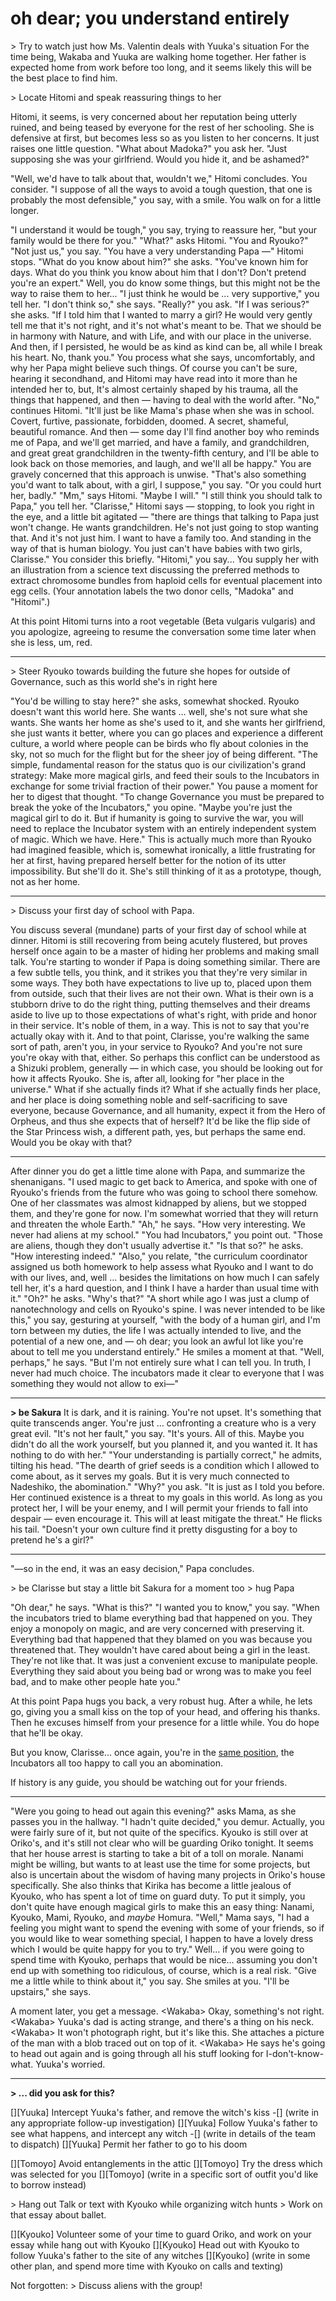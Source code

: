 # oh dear; you understand entirely

\> Try to watch just how Ms. Valentin deals with Yuuka's situation
For the time being, Wakaba and Yuuka are walking home together. Her father is expected home from work before too long, and it seems likely this will be the best place to find him.

\> Locate Hitomi and speak reassuring things to her

Hitomi, it seems, is very concerned about her reputation being utterly ruined, and being teased by everyone for the rest of her schooling. She is defensive at first, but becomes less so as you listen to her concerns.
It just raises one little question.
"What about Madoka?" you ask her. "Just supposing she was your girlfriend. Would you hide it, and be ashamed?"

"Well, we'd have to talk about that, wouldn't we," Hitomi concludes.
You consider.
"I suppose of all the ways to avoid a tough question, that one is probably the most defensible," you say, with a smile.
You walk on for a little longer.

"I understand it would be tough," you say, trying to reassure her, "but your family would be there for you."
"What?" asks Hitomi. "You and Ryouko?"
"Not just us," you say. "You have a very understanding Papa —"
Hitomi stops.
"What do you know about him?" she asks. "You've known him for days. What do you think you know about him that I don't? Don't pretend you're an expert."
Well, you do know some things, but this might not be the way to raise them to her...
"I just think he would be ... very supportive," you tell her.
"I don't think so," she says.
"Really?" you ask.
"If I was serious?" she asks. "If I told him that I wanted to marry a girl? He would very gently tell me that it's not right, and it's not what's meant to be. That we should be in harmony with Nature, and with Life, and with our place in the universe. And then, if I persisted, he would be as kind as kind can be, all while I break his heart. No, thank you."
You process what she says, uncomfortably, and why her Papa might believe such things. Of course you can't be sure, hearing it secondhand, and Hitomi may have read into it more than he intended her to, but, It's almost certainly shaped by his trauma, all the things that happened, and then — having to deal with the world after.
"No," continues Hitomi. "It'll just be like Mama's phase when she was in school. Covert, furtive, passionate, forbidden, doomed. A secret, shameful, beautiful romance. And then — some day I'll find another boy who reminds me of Papa, and we'll get married, and have a family, and grandchildren, and great great grandchildren in the twenty-fifth century, and I'll be able to look back on those memories, and laugh, and we'll all be happy."
You are gravely concerned that this approach is unwise.
"That's also something you'd want to talk about, with a girl, I suppose," you say. "Or you could hurt her, badly."
"Mm," says Hitomi. "Maybe I will."
"I still think you should talk to Papa," you tell her.
"Clarisse," Hitomi says — stopping, to look you right in the eye, and a little bit agitated — "there are things that talking to Papa just won't change. He wants grandchildren. He's not just going to stop wanting that. And it's not just him. I want to have a family too. And standing in the way of that is human biology. You just can't have babies with two girls, Clarisse."
You consider this briefly.
"Hitomi," you say...
You supply her with an illustration from a science text discussing the preferred methods to extract chromosome bundles from haploid cells for eventual placement into egg cells. (Your annotation labels the two donor cells, "Madoka" and "Hitomi".)

At this point Hitomi turns into a root vegetable (Beta vulgaris vulgaris) and you apologize, agreeing to resume the conversation some time later when she is less, um, red.

***

\> Steer Ryouko towards building the future she hopes for outside of Governance, such as this world she's in right here

"You'd be willing to stay here?" she asks, somewhat shocked.
Ryouko doesn't want this world here. She wants … well, she's not sure what she wants. She wants her home as she's used to it, and she wants her girlfriend, she just wants it better, where you can go places and experience a different culture, a world where people can be birds who fly about colonies in the sky, not so much for the flight but for the sheer joy of being different.
"The simple, fundamental reason for the status quo is our civilization's grand strategy: Make more magical girls, and feed their souls to the Incubators in exchange for some trivial fraction of their power."
You pause a moment for her to digest that thought.
"To change Governance you must be prepared to break the yoke of the Incubators," you opine. "Maybe you're just the magical girl to do it. But if humanity is going to survive the war, you will need to replace the Incubator system with an entirely independent system of magic. Which we have. Here."
This is actually much more than Ryouko had imagined feasible, which is, somewhat ironically, a little frustrating for her at first, having prepared herself better for the notion of its utter impossibility. But she'll do it. She's still thinking of it as a prototype, though, not as her home.

***

\> Discuss your first day of school with Papa.

You discuss several (mundane) parts of your first day of school while at dinner. Hitomi is still recovering from being acutely flustered, but proves herself once again to be a master of hiding her problems and making small talk.
You're starting to wonder if Papa is doing something similar. There are a few subtle tells, you think, and it strikes you that they're very similar in some ways. They both have expectations to live up to, placed upon them from outside, such that their lives are not their own. What is their own is a stubborn drive to do the right thing, putting themselves and their dreams aside to live up to those expectations of what's right, with pride and honor in their service. It's noble of them, in a way.
This is not to say that you're actually okay with it.
And to that point, Clarisse, you're walking the same sort of path, aren't you, in your service to Ryouko? And you're not sure you're okay with that, either.
So perhaps this conflict can be understood as a Shizuki problem, generally — in which case, you should be looking out for how it affects Ryouko. She is, after all, looking for "her place in the universe." What if she actually finds it? What if she actually finds her place, and her place is doing something noble and self-sacrificing to save everyone, because Governance, and all humanity, expect it from the Hero of Orpheus, and thus she expects that of herself? It'd be like the flip side of the Star Princess wish, a different path, yes, but perhaps the same end. Would you be okay with that?

***

After dinner you do get a little time alone with Papa, and summarize the shenanigans.
"I used magic to get back to America, and spoke with one of Ryouko's friends from the future who was going to school there somehow. One of her classmates was almost kidnapped by aliens, but we stopped them, and they're gone for now. I'm somewhat worried that they will return and threaten the whole Earth."
"Ah," he says. "How very interesting. We never had aliens at my school."
"You had Incubators," you point out. "Those are aliens, though they don't usually advertise it."
"Is that so?" he asks. "How interesting indeed."
"Also," you relate, "the curriculum coordinator assigned us both homework to help assess what Ryouko and I want to do with our lives, and, well … besides the limitations on how much I can safely tell her, it's a hard question, and I think I have a harder than usual time with it."
"Oh?" he asks. "Why's that?"
"A short while ago I was just a clump of nanotechnology and cells on Ryouko's spine. I was never intended to be like this," you say, gesturing at yourself, "with the body of a human girl, and I'm torn between my duties, the life I was actually intended to live, and the potential of a new one, and — oh dear; you look an awful lot like you're about to tell me you understand entirely."
He smiles a moment at that.
"Well, perhaps," he says. "But I'm not entirely sure what I can tell you. In truth, I never had much choice. The incubators made it clear to everyone that I was something they would not allow to exi—"

***

**> be Sakura**
It is dark, and it is raining. You're not upset. It's something that quite transcends anger. You're just … confronting a creature who is a very great evil.
"It's not her fault," you say. "It's yours. All of this. Maybe you didn't do all the work yourself, but you planned it, and you wanted it. It has nothing to do with her."
"Your understanding is partially correct," he admits, tilting his head. "The dearth of grief seeds is a condition which I allowed to come about, as it serves my goals. But it is very much connected to Nadeshiko, the abomination."
"Why?" you ask.
"It is just as I told you before. Her continued existence is a threat to my goals in this world. As long as you protect her, I will be your enemy, and I will permit your friends to fall into despair — even encourage it. This will at least mitigate the threat." He flicks his tail. "Doesn't your own culture find it pretty disgusting for a boy to pretend he's a girl?"

***

"—so in the end, it was an easy decision," Papa concludes.

\> be Clarisse but stay a little bit Sakura for a moment too
\> hug Papa

"Oh dear," he says. "What is this?"
"I wanted you to know," you say. "When the incubators tried to blame everything bad that happened on you. They enjoy a monopoly on magic, and are very concerned with preserving it. Everything bad that happened that they blamed on you was because you threatened that. They wouldn't have cared about being a girl in the least. They're not like that. It was just a convenient excuse to manipulate people. Everything they said about you being bad or wrong was to make you feel bad, and to make other people hate you."

At this point Papa hugs you back, a very robust hug.
After a while, he lets go, giving you a small kiss on the top of your head, and offering his thanks. Then he excuses himself from your presence for a little while. You do hope that he'll be okay.

But you know, Clarisse... once again, you're in the [same position](https://forums.sufficientvelocity.com/threads/clarisse-quest-now-in-part-ii-revolutionary-girl-clarisse-a-pmmm-tts-quest.44100/page-215#post-13458494), the Incubators all too happy to call you an abomination.

If history is any guide, you should be watching out for your friends.

***

"Were you going to head out again this evening?" asks Mama, as she passes you in the hallway.
"I hadn't quite decided," you demur.
Actually, you were fairly sure of it, but not quite of the specifics. Kyouko is still over at Oriko's, and it's still not clear who will be guarding Oriko tonight. It seems that her house arrest is starting to take a bit of a toll on morale. Nanami might be willing, but wants to at least use the time for some projects, but also is uncertain about the wisdom of having many projects in Oriko's house specifically. She also thinks that Kirika has become a little jealous of Kyouko, who has spent a lot of time on guard duty. To put it simply, you don't quite have enough magical girls to make this an easy thing: Nanami, Kyouko, Mami, Ryouko, and *maybe* Homura.
"Well," Mama says, "I had a feeling you might want to spend the evening with some of your friends, so if you would like to wear something special, I happen to have a lovely dress which I would be quite happy for you to try."
Well... if you were going to spend time with Kyouko, perhaps that would be nice… assuming you don't end up with something too ridiculous, of course, which is a real risk.
"Give me a little while to think about it," you say.
She smiles at you. "I'll be upstairs," she says.

A moment later, you get a message.
\<Wakaba> Okay, something's not right.
\<Wakaba> Yuuka's dad is acting strange, and there's a thing on his neck.
\<Wakaba> It won't photograph right, but it's like this.
She attaches a picture of the man with a blob traced out on top of it.
\<Wakaba> He says he's going to head out again and is going through all his stuff looking for I-don't-know-what. Yuuka's worried.

***

**> ... did you ask for this?**

\[]\[Yuuka] Intercept Yuuka's father, and remove the witch's kiss
-\[] (write in any appropriate follow-up investigation)
\[]\[Yuuka] Follow Yuuka's father to see what happens, and intercept any witch
-\[] (write in details of the team to dispatch)
\[]\[Yuuka] Permit her father to go to his doom

\[]\[Tomoyo] Avoid entanglements in the attic
\[]\[Tomoyo] Try the dress which was selected for you
\[]\[Tomoyo] (write in a specific sort of outfit you'd like to borrow instead)

\> Hang out Talk or text with Kyouko while organizing witch hunts
\> Work on that essay about ballet.

\[]\[Kyouko] Volunteer some of your time to guard Oriko, and work on your essay while hang out with Kyouko
\[]\[Kyouko] Head out with Kyouko to follow Yuuka's father to the site of any witches
\[]\[Kyouko] (write in some other plan, and spend more time with Kyouko on calls and texting)

Not forgotten:
\> Discuss aliens with the group!
